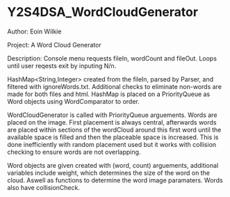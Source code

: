 # Y2S4DSA_WordCloudGenerator

Author:
Eoin Wilkie

Project:
A Word Cloud Generator

Description:
Console menu requests fileIn, wordCount and fileOut. Loops until user reqests exit by inputing N/n.

HashMap<String,Integer> created from the fileIn,
	parsed by Parser, and filtered with ignoreWords.txt.
	Additional checks to eliminate non-words are made for both files and html.
HashMap is placed on a PriorityQueue as Word objects using WordComparator to order.

WordCloudGenerator is called with PriorityQueue arguements.
	Words are placed on the image.
	First placement is always central, afterwards words are placed within sections of the wordCloud around
	this first word until the available space is filled and then the placeable space is increased.
	This is done inefficiently with random placement used but it works with collision checking to 
	ensure words are not overlapping.

Word objects are given created with (word, count) arguements, additional variables include weight, which
determines the size of the word on the cloud. Aswell as functions to determine the word image paramaters.
Words also have collisionCheck.
